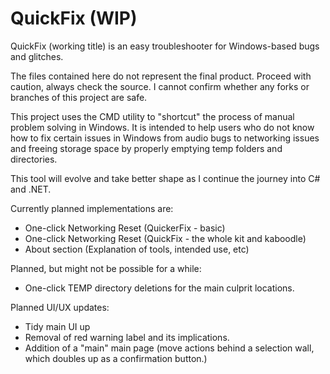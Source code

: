 # QuickFix (WIP)
QuickFix (working title) is an easy troubleshooter for Windows-based bugs and glitches.

The files contained here do not represent the final product. Proceed with caution, always check the source. I cannot confirm whether any forks or branches of this project are safe.

This project uses the CMD utility to "shortcut" the process of manual problem solving in Windows. It is intended to help users who do not know how to fix certain issues in Windows from audio bugs to networking issues and freeing storage space by properly emptying temp folders and directories.

This tool will evolve and take better shape as I continue the journey into C# and .NET.

Currently planned implementations are:
 - One-click Networking Reset (QuickerFix - basic)
 - One-click Networking Reset (QuickFix - the whole kit and kaboodle)
 - About section (Explanation of tools, intended use, etc)

Planned, but might not be possible for a while:
 - One-click TEMP directory deletions for the main culprit locations.

Planned UI/UX updates:
 - Tidy main UI up
 - Removal of red warning label and its implications.
 - Addition of a "main" main page (move actions behind a selection wall, which doubles up as a confirmation button.)
